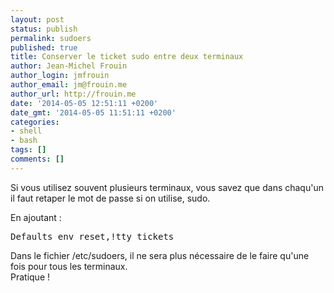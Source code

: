 ```yaml
---
layout: post
status: publish
permalink: sudoers
published: true
title: Conserver le ticket sudo entre deux terminaux
author: Jean-Michel Frouin
author_login: jmfrouin
author_email: jm@frouin.me
author_url: http://frouin.me
date: '2014-05-05 12:51:11 +0200'
date_gmt: '2014-05-05 11:51:11 +0200'
categories:
- shell
- bash
tags: []
comments: []
---
```

<p>Si vous utilisez souvent plusieurs terminaux, vous savez que dans chaqu'un il faut retaper le mot de passe si on utilise, sudo.</p>
<p>En ajoutant :</p>
<pre class="brush:shell">Defaults env_reset,!tty_tickets</pre>
<p>Dans le fichier /etc/sudoers, il ne sera plus nécessaire de le faire qu'une fois pour tous les terminaux.<br />
Pratique !</p>
<!-- Matomo -->
<script type="text/javascript">
  var _paq = window._paq || [];
  /* tracker methods like "setCustomDimension" should be called before "trackPageView" */
  _paq.push(['trackPageView']);
  _paq.push(['enableLinkTracking']);
  (function() {
    var u="//stats.frouin.me/";
    _paq.push(['setTrackerUrl', u+'matomo.php']);
    _paq.push(['setSiteId', '1']);
    var d=document, g=d.createElement('script'), s=d.getElementsByTagName('script')[0];
    g.type='text/javascript'; g.async=true; g.defer=true; g.src=u+'matomo.js'; s.parentNode.insertBefore(g,s);
  })();
</script>
<!-- End Matomo Code -->
